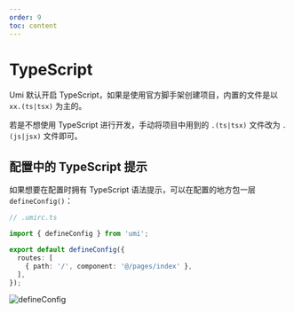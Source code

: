 ```yaml
---
order: 9
toc: content
---
```

# TypeScript

Umi 默认开启 TypeScript，如果是使用官方脚手架创建项目，内置的文件是以 `xx.(ts|tsx)` 为主的。

若是不想使用 TypeScript 进行开发，手动将项目中用到的 `.(ts|tsx)` 文件改为 `.(js|jsx)` 文件即可。

## 配置中的 TypeScript 提示

如果想要在配置时拥有 TypeScript 语法提示，可以在配置的地方包一层 `defineConfig()`：

```ts
// .umirc.ts

import { defineConfig } from 'umi';

export default defineConfig({
  routes: [
    { path: '/', component: '@/pages/index' },
  ],
});
```

![defineConfig](https://img.alicdn.com/imgextra/i4/O1CN01WqZ2Ma1ZqiNbTefi6_!!6000000003246-2-tps-1240-1000.png)
